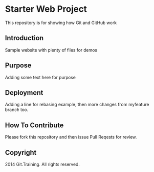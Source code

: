 # Starter Web Project

This repository is for showing how Git and GitHub work

## Introduction

Sample website with plenty of files for demos

## Purpose

Adding some text here for purpose

## Deployment

Adding a line for rebasing example, then more changes from myfeature branch too.

## How To Contribute

Please fork this repository and then issue Pull Reqests for review.

## Copyright
2014 Git.Training. All rights reserved.